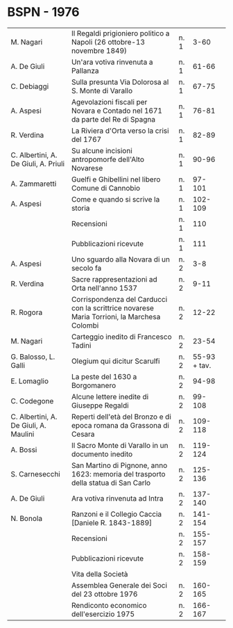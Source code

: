 # BSPN - 1976

<table>
    <tr>
        <td>M. Nagari</td>
        <td>Il Regaldi prigioniero politico a Napoli (26 ottobre-13 novembre 1849)</td>
        <td>n. 1</td>
        <td>3-60</td>
        <td></td>
    </tr>
    <tr>
        <td>A. De Giuli</td>
        <td>Un'ara votiva rinvenuta a Pallanza</td>
        <td>n. 1</td>
        <td>61-66</td>
        <td></td>
    </tr>
    <tr>
        <td>C. Debiaggi</td>
        <td>Sulla presunta Via Dolorosa al S. Monte di Varallo</td>
        <td>n. 1</td>
        <td>67-75</td>
        <td></td>
    </tr>
    <tr>
        <td>A. Aspesi</td>
        <td>Agevolazioni fiscali per Novara e Contado nel 1671 da parte del Re di Spagna</td>
        <td>n. 1</td>
        <td>76-81</td>
        <td></td>
    </tr>
    <tr>
        <td>R. Verdina</td>
        <td>La Riviera d'Orta verso la crisi del 1767</td>
        <td>n. 1</td>
        <td>82-89</td>
        <td></td>
    </tr>
    <tr>
        <td>C. Albertini, A. De Giuli, A. Priuli</td>
        <td>Su alcune incisioni antropomorfe dell'Alto Novarese</td>
        <td>n. 1</td>
        <td>90-96</td>
        <td></td>
    </tr>
    <tr>
        <td>A. Zammaretti</td>
        <td>Guelfi e Ghibellini nel libero Comune di Cannobio</td>
        <td>n. 1</td>
        <td>97-101</td>
        <td></td>
    </tr>
    <tr>
        <td>A. Aspesi</td>
        <td>Come e quando si scrive la storia</td>
        <td>n. 1</td>
        <td>102-109</td>
        <td></td>
    </tr>
    <tr>
        <td></td>
        <td>Recensioni</td>
        <td>n. 1</td>
        <td>110</td>
        <td></td>
    </tr>
    <tr>
        <td></td>
        <td>Pubblicazioni ricevute</td>
        <td>n. 1</td>
        <td>111</td>
        <td></td>
    </tr>
    <tr>
        <td>A. Aspesi</td>
        <td>Uno sguardo alla Novara di un secolo fa</td>
        <td>n. 2</td>
        <td>3-8</td>
        <td></td>
    </tr>
    <tr>
        <td>R. Verdina</td>
        <td>Sacre rappresentazioni ad Orta nell'anno 1537</td>
        <td>n. 2</td>
        <td>9-11</td>
        <td></td>
    </tr>
    <tr>
        <td>R. Rogora</td>
        <td>Corrispondenza del Carducci con la scrittrice novarese Maria Torrioni, la Marchesa Colombi</td>
        <td>n. 2</td>
        <td>12-22</td>
        <td></td>
    </tr>
    <tr>
        <td>M. Nagari</td>
        <td>Carteggio inedito di Francesco Tadini</td>
        <td>n. 2</td>
        <td>23-54</td>
        <td></td>
    </tr>
    <tr>
        <td>G. Balosso, L. Galli</td>
        <td>Olegium qui dicitur Scarulfi</td>
        <td>n. 2</td>
        <td>55-93 + tav.</td>
        <td></td>
    </tr>
    <tr>
        <td>E. Lomaglio</td>
        <td>La peste del 1630 a Borgomanero</td>
        <td>n. 2</td>
        <td>94-98</td>
        <td></td>
    </tr>
    <tr>
        <td>C. Codegone</td>
        <td>Alcune lettere inedite di Giuseppe Regaldi</td>
        <td>n. 2</td>
        <td>99-108</td>
        <td></td>
    </tr>
    <tr>
        <td>C. Albertini, A. De Giuli, A. Maulini</td>
        <td>Reperti dell'et&agrave; del Bronzo e di epoca romana da Grassona di Cesara</td>
        <td>n. 2</td>
        <td>109-118</td>
        <td></td>
    </tr>
    <tr>
        <td>A. Bossi</td>
        <td>Il Sacro Monte di Varallo in un documento inedito</td>
        <td>n. 2</td>
        <td>119-124</td>
        <td></td>
    </tr>
    <tr>
        <td>S. Carnesecchi</td>
        <td>San Martino di Pignone, anno 1623: memoria del trasporto della statua di San Carlo</td>
        <td>n. 2</td>
        <td>125-136</td>
        <td></td>
    </tr>
    <tr>
        <td>A. De Giuli</td>
        <td>Ara votiva rinvenuta ad Intra</td>
        <td>n. 2</td>
        <td>137-140</td>
        <td></td>
    </tr>
    <tr>
        <td>N. Bonola</td>
        <td>Ranzoni e il Collegio Caccia [Daniele R. 1843-1889]</td>
        <td>n. 2</td>
        <td>141-154</td>
        <td></td>
    </tr>
    <tr>
        <td></td>
        <td>Recensioni</td>
        <td>n. 2</td>
        <td>155-157</td>
        <td></td>
    </tr>
    <tr>
        <td></td>
        <td>Pubblicazioni ricevute</td>
        <td>n. 2</td>
        <td>158-159</td>
        <td></td>
    </tr>
    <tr>
        <td></td>
        <td>Vita della Societ&agrave;</td>
        <td></td>
        <td></td>
        <td></td>
    </tr>
    <tr>
        <td></td>
        <td>Assemblea Generale dei Soci del 23 ottobre 1976</td>
        <td>n. 2</td>
        <td>160-165</td>
        <td></td>
    </tr>
    <tr>
        <td></td>
        <td>Rendiconto economico dell'esercizio 1975</td>
        <td>n. 2</td>
        <td>166-167</td>
        <td></td>
    </tr>
</table>